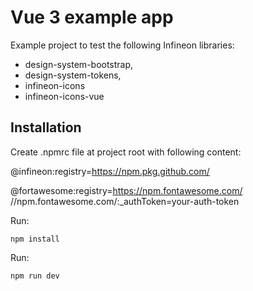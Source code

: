# Vue 3 example app 

Example project to test the following Infineon libraries: 

- design-system-bootstrap, 
- design-system-tokens, 
- infineon-icons
- infineon-icons-vue


## Installation

Create .npmrc file at project root with following content:

@infineon:registry=https://npm.pkg.github.com/ 

@fortawesome:registry=https://npm.fontawesome.com/
    //npm.fontawesome.com/:_authToken=your-auth-token

Run:

```npm install```

Run:

```npm run dev```

